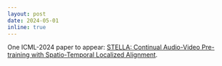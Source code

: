 ```yaml
---
layout: post
date: 2024-05-01
inline: true
---
```


One ICML-2024 paper to appear: <a href="https://arxiv.org/abs/2310.08204">STELLA: Continual Audio-Video Pre-training with Spatio-Temporal Localized Alignment</a>.